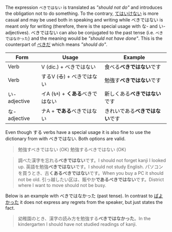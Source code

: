 The expression `べきではない` is translated as *"should not do"* and introduces the obligation not to do something. To the contrary, [てはいけない](1) is more casual and may be used both in speaking and writing while べきではない is meant only for writing (therefore, there is the special usage with な- and い-adjectives).
べきではない can also be conjugated to the past tense (i.e. `べきではなかった`) and the meaning would be *"should not have done"*.
This is the counterpart of [べきだ](257) which means *"should do"*.

|Form|Usage|Example|
|-|-|-|
|Verb|V (dic.) + べきではない|食べる**べきではない**です|
|Verb|するV (~~る~~) + べきではない|勉強す**べきではない**です|
|い-adjective|イA (~~い~~) + **くある**べきではない|新しくある**べきではない**です|
|な-adjective|ナA + **である**べきではない|きれいである**べきではない**です|

Even though する verbs have a special usage it is also fine to use the dictionary from with べきではない. Both options are valid.
>勉強すべきではない (OK)
>勉強するべきではない (OK)

>調べた漢字を忘れる**べきではない**です。I should not forget kanji I looked up.
>英語を勉強**べきではない**です。I should not study English.
>パソコンを買うとき、古**くあるべきではない**です。When you buy a PC it should not be old.
>引っ越したい区は、賑やか**であるべきではない**です。District where I want to move should not be busy.

Below is an example with べきではなかった (past tense). In contrast to [ばよかった](155) it does not express any regrets from the speaker, but just states the fact.
>幼稚園のとき、漢字の読み方を勉強する**べきではなかった**。In the kindergarten I should have not studied readings of kanji.